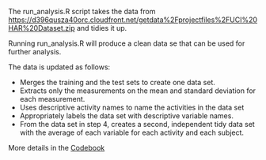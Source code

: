 The run_analysis.R script takes the data from https://d396qusza40orc.cloudfront.net/getdata%2Fprojectfiles%2FUCI%20HAR%20Dataset.zip  and tidies it up.

Running run_analysis.R will produce a clean data se that can be used for further analysis.

The data is updated as follows:

* Merges the training and the test sets to create one data set.
* Extracts only the measurements on the mean and standard deviation for each measurement. 
* Uses descriptive activity names to name the activities in the data set
* Appropriately labels the data set with descriptive variable names. 
* From the data set in step 4, creates a second, independent tidy data set with the average of each variable for each activity and each subject.

More details in the [Codebook](CodeBook.md)


